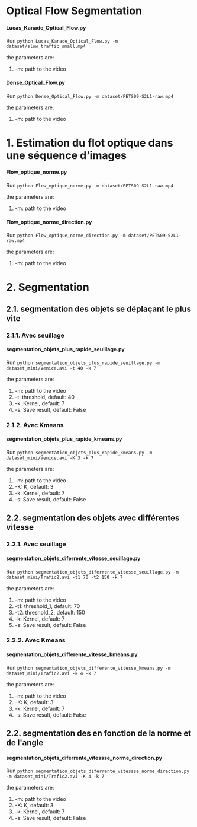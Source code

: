 # Optical Flow Segmentation

#### Lucas_Kanade_Optical_Flow.py
Run `python Lucas_Kanade_Optical_Flow.py -m dataset/slow_traffic_small.mp4`

the parameters are:

1. -m: path to the video

#### Dense_Optical_Flow.py
Run `python Dense_Optical_Flow.py -m dataset/PETS09-S2L1-raw.mp4`

the parameters are:

1. -m: path to the video

# 1. Estimation du flot optique dans une séquence d’images

#### Flow_optique_norme.py
Run `python Flow_optique_norme.py -m dataset/PETS09-S2L1-raw.mp4`

the parameters are:

1. -m: path to the video

#### Flow_optique_norme_direction.py
Run `python Flow_optique_norme_direction.py -m dataset/PETS09-S2L1-raw.mp4`

the parameters are:

1. -m: path to the video

# 2. Segmentation

## 2.1. segmentation des objets se déplaçant le plus vite

### 2.1.1. Avec seuillage

#### segmentation_objets_plus_rapide_seuillage.py
Run `python segmentation_objets_plus_rapide_seuillage.py -m dataset_mini/Venice.avi -t 40 -k 7`

the parameters are:

1. -m: path to the video
1. -t: threshold, default: 40
1. -k: Kernel, default: 7
1. -s: Save result, default: False

### 2.1.2. Avec Kmeans

#### segmentation_objets_plus_rapide_kmeans.py
Run `python segmentation_objets_plus_rapide_kmeans.py -m dataset_mini/Venice.avi -K 3 -k 7
`

the parameters are:

1. -m: path to the video
1. -K: K, default: 3
1. -k: Kernel, default: 7
1. -s: Save result, default: False

## 2.2. segmentation des objets avec différentes vitesse

### 2.2.1. Avec seuillage

#### segmentation_objets_diferrente_vitesse_seuillage.py
Run `python segmentation_objets_diferrente_vitesse_seuillage.py -m dataset_mini/Trafic2.avi -t1 70 -t2 150 -k 7`

the parameters are:

1. -m: path to the video
1. -t1: threshold_1, default: 70
1. -t2: threshold_2, default: 150
1. -k: Kernel, default: 7
1. -s: Save result, default: False

### 2.2.2. Avec Kmeans

#### segmentation_objets_differente_vitesse_kmeans.py
Run `python segmentation_objets_differente_vitesse_kmeans.py -m dataset_mini/Trafic2.avi -k 4 -k 7`

the parameters are:

1. -m: path to the video
1. -K: K, default: 3
1. -k: Kernel, default: 7
1. -s: Save result, default: False

## 2.2. segmentation des en fonction de la norme et de l'angle

#### segmentation_objets_diferrente_vitessse_norme_direction.py
Run `python segmentation_objets_diferrente_vitessse_norme_direction.py -m dataset_mini/Trafic2.avi -K 4 -k 7`

the parameters are:

1. -m: path to the video
1. -K: K, default: 3
1. -k: Kernel, default: 7
1. -s: Save result, default: False